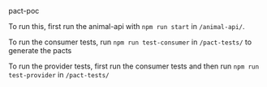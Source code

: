 pact-poc

To run this, first run the animal-api with `npm run start` in `/animal-api/`.

To run the consumer tests,  run `npm run test-consumer` in `/pact-tests/` to generate the pacts

To run the provider tests, first run the consumer tests and then run `npm run test-provider` in `/pact-tests/` 

 
